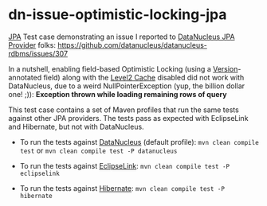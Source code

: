 dn-issue-optimistic-locking-jpa
========

[JPA](https://en.wikipedia.org/wiki/Java_Persistence_API) Test case demonstrating an issue I reported to [DataNucleus JPA Provider](http://datanucleus.org) folks: https://github.com/datanucleus/datanucleus-rdbms/issues/307

In a nutshell, enabling field-based Optimistic Locking (using a [Version](https://docs.oracle.com/javaee/7/api/javax/persistence/Version.html)-annotated field) along with the [Level2 Cache](http://www.datanucleus.org/products/accessplatform/jpa/persistence.html#cache_level2) disabled did not work with DataNucleus, due to a weird NullPointerException (yup, the billion dollar one! ;)): **Exception thrown while loading remaining rows of query**

This test case contains a set of Maven profiles that run the same tests against other JPA providers. The tests pass as expected with EclipseLink and Hibernate, but not with DataNucleus.

- To run the tests against [DataNucleus](http://datanucleus.org) (default profile): `mvn clean compile test` or `mvn clean compile test -P datanucleus`

- To run the tests against [EclipseLink](http://www.eclipse.org/eclipselink/): `mvn clean compile test -P eclipselink`

- To run the tests against [Hibernate](http://hibernate.org): `mvn clean compile test -P hibernate`

